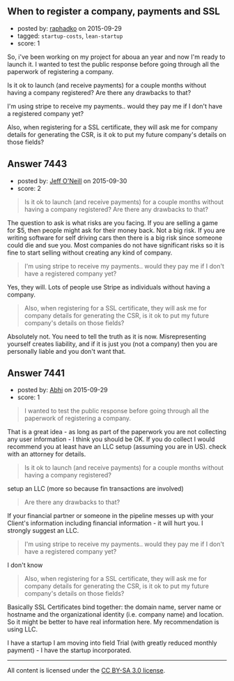 ## When to register a company, payments and SSL

- posted by: [raphadko](https://stackexchange.com/users/3229369/raphadko) on 2015-09-29
- tagged: `startup-costs`, `lean-startup`
- score: 1

So, i've been working on my project for aboua an year and now I'm ready to launch it. I wanted to test the public response before going through all the paperwork of registering a company.

Is it ok to launch (and receive payments) for a couple months without having a company registered? Are there any drawbacks to that?

I'm using stripe to receive my payments.. would they pay me if I don't have a registered company yet?

Also, when registering for a SSL certificate, they will ask me for company details for generating the CSR, is it ok to put my future company's details on those fields?


## Answer 7443

- posted by: [Jeff O'Neill](https://stackexchange.com/users/46273/jeff-o-neill) on 2015-09-30
- score: 2

> Is it ok to launch (and receive payments) for a couple months without
> having a company registered? Are there any drawbacks to that?

The question to ask is what risks are you facing.  If you are selling a game for $5, then people might ask for their money back.  Not a big risk.  If you are writing software for self driving cars then there is a big risk since someone could die and sue you.  Most companies do not have significant risks so it is fine to start selling without creating any kind of company.

> I'm using stripe to receive my payments.. would they pay me if I don't
> have a registered company yet?

Yes, they will.  Lots of people use Stripe as individuals without having a company.

> Also, when registering for a SSL certificate, they will ask me for
> company details for generating the CSR, is it ok to put my future
> company's details on those fields?

Absolutely not.  You need to tell the truth as it is now.  Misrepresenting yourself creates liability, and if it is just you (not a company) then you are personally liable and you don't want that.



## Answer 7441

- posted by: [Abhi](https://stackexchange.com/users/200253/abhi) on 2015-09-29
- score: 1

> I wanted to test the public response before going through all the paperwork of registering a company.

That is a great idea - as long as part of the paperwork you are not collecting any user information - I think you should be OK. If you do collect I would recommend you at least have an LLC setup (assuming you are in US). check with an attorney for details.

> Is it ok to launch (and receive payments) for a couple months without having a company registered? 

setup an LLC (more so because fin transactions are involved)

> Are there any drawbacks to that?

If your financial partner or someone in the pipeline messes up with your Client's information including financial information - it will hurt you. I strongly suggest an LLC.

> I'm using stripe to receive my payments.. would they pay me if I don't have a registered company yet?

I don't know

> Also, when registering for a SSL certificate, they will ask me for company details for generating the CSR, is it ok to put my future company's details on those fields?

Basically SSL Certificates bind together: the domain name, server name or hostname and the organizational identity (i.e. company name) and location. So it might be better to have real information here. My recommendation is using LLC.

I have a startup I am moving into field Trial (with greatly reduced monthly payment) - I have the startup incorporated.



---

All content is licensed under the [CC BY-SA 3.0 license](https://creativecommons.org/licenses/by-sa/3.0/).
